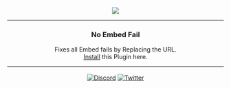 <div align='center'>
   <img src='https://repo.enmity.app/banner.png' />
</div>

---

<div align='center'>
   <h3>No Embed Fail</h3>

   Fixes all Embed fails by Replacing the URL.<br />
   [Install](<enmity://enmity?id=-1&command=install-plugin&params=https://github.com/acquitelol/noembedfail/main/dist/NoEmbedFail.js>) this Plugin here.
</div>

---

<div align='center' style='margin-top: 15px;'>
   <a href='https://discord.gg/rMdzhWUaGT'><img align='center' alt='Discord' src='https://img.shields.io/discord/950850315601711176?color=36309d&label=DISCORD&logo=discord&logoColor=white&style=for-the-badge'></a>
   <a href='https://twitter.com/EnmityApp'><img align='center' alt='Twitter' src='https://img.shields.io/twitter/follow/EnmityApp?color=36309d&label=TWITTER&logo=TWITTER&logoColor=white&style=for-the-badge'></a>
</div>